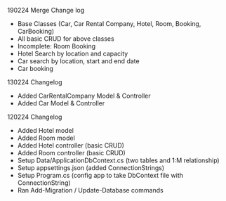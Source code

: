 190224 Merge Change log
- Base Classes (Car, Car Rental Company, Hotel, Room, Booking, CarBooking)
- All basic CRUD for above classes
- Incomplete: Room Booking
- Hotel Search by location and capacity
- Car search by location, start and end date
- Car booking

130224 Changelog
- Added CarRentalCompany Model & Controller
- Added Car Model & Controller

120224 Changelog
- Added Hotel model
- Added Room model
- Added Hotel controller (basic CRUD)
- Added Room controller (basic CRUD)
- Setup Data/ApplicationDbContext.cs (two tables and 1:M relationship)
- Setup appsettings.json (added ConnectionStrings)
- Setup Program.cs (config app to take DbContext file with ConnectionString)
- Ran Add-Migration / Update-Database commands
